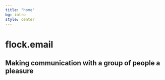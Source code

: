 ```yaml
---
title: "home"
bg: intro
style: center
---
```


# flock.email

<span class="fa-stack subtlecircle" style="font-size:100px; background:rgba(255,166,0,0.1)">
  <i class="fa fa-circle fa-stack-2x text-white"></i>
  <i class="fa fa-pencil-square-o fa-stack-1x text-intro"></i>
</span>

## Making communication with a group of people a pleasure